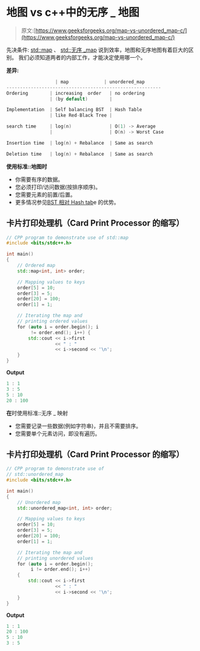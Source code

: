# 地图 vs c++中的无序 _ 地图

> 原文:[https://www.geeksforgeeks.org/map-vs-unordered_map-c/](https://www.geeksforgeeks.org/map-vs-unordered_map-c/)

先决条件: [std::map](https://www.geeksforgeeks.org/map-associative-containers-the-c-standard-template-library-stl/) 、 [std::无序 _map](https://www.geeksforgeeks.org/unordered_map-in-stl-and-its-applications/)
说到效率，地图和无序地图有着巨大的区别。
我们必须知道两者的内部工作，才能决定使用哪一个。

**差异:**

```cpp
                  | map             | unordered_map
---------------------------------------------------------
Ordering        | increasing  order   | no ordering
                | (by default)        |

Implementation  | Self balancing BST  | Hash Table
                | like Red-Black Tree |  

search time     | log(n)              | O(1) -> Average 
                |                     | O(n) -> Worst Case

Insertion time  | log(n) + Rebalance  | Same as search

Deletion time   | log(n) + Rebalance  | Same as search

```

**使用标准::地图时**

*   你需要有序的数据。
*   您必须打印/访问数据(按排序顺序)。
*   您需要元素的前置/后置。
*   更多情况参见[BST 相对 Hash tab](https://www.geeksforgeeks.org/advantages-of-bst-over-hash-table/)e 的优势。

## 卡片打印处理机（Card Print Processor 的缩写）

```cpp
// CPP program to demonstrate use of std::map
#include <bits/stdc++.h>

int main()
{
    // Ordered map
    std::map<int, int> order;

    // Mapping values to keys
    order[5] = 10;
    order[3] = 5;
    order[20] = 100;
    order[1] = 1;

    // Iterating the map and
    // printing ordered values
    for (auto i = order.begin(); i
         != order.end(); i++) {
        std::cout << i->first
                  << " : "
                  << i->second << '\n';
    }
}
```

**Output**

```cpp
1 : 1
3 : 5
5 : 10
20 : 100

```

**在**时使用标准::无序 _ 映射

*   您需要记录一些数据(例如字符串)，并且不需要排序。
*   您需要单个元素访问，即没有遍历。

## 卡片打印处理机（Card Print Processor 的缩写）

```cpp
// CPP program to demonstrate use of
// std::unordered_map
#include <bits/stdc++.h>

int main()
{
    // Unordered map
    std::unordered_map<int, int> order;

    // Mapping values to keys
    order[5] = 10;
    order[3] = 5;
    order[20] = 100;
    order[1] = 1;

    // Iterating the map and
    // printing unordered values
    for (auto i = order.begin();
         i != order.end(); i++)
    {
        std::cout << i->first
                  << " : "
                  << i->second << '\n';
    }
}
```

**Output**

```cpp
1 : 1
20 : 100
5 : 10
3 : 5

```